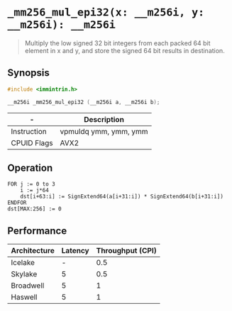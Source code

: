 `_mm256_mul_epi32(x: __m256i, y: __m256i): __m256i`
===================================================

> Multiply the low signed 32 bit integers from each packed 64 bit element in x and y, and store the signed 64 bit results in destination.

## Synopsis

```c
#include <immintrin.h>

__m256i _mm256_mul_epi32 (__m256i a, __m256i b);
```

| -           | Description           |
| ----------- | --------------------- |
| Instruction | vpmuldq ymm, ymm, ymm |
| CPUID Flags | AVX2                  |

## Operation

```
FOR j := 0 to 3
	i := j*64
	dst[i+63:i] := SignExtend64(a[i+31:i]) * SignExtend64(b[i+31:i])
ENDFOR
dst[MAX:256] := 0
```

## Performance

| Architecture | Latency | Throughput (CPI) |
| ------------ | ------- | ---------------- |
| Icelake      | -       | 0.5              |
| Skylake      | 5       | 0.5              |
| Broadwell    | 5       | 1                |
| Haswell      | 5       | 1                |
